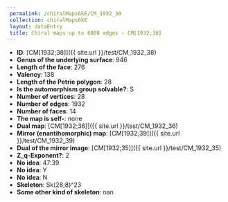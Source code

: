 ```yaml
--- 
 permalink: /chiralMaps6kE/CM_1932_38 
 collection: chiralMaps6kE
 layout: dataEntry
 title: Chiral maps up to 6000 edges - CM[1932;38]
---
```


- **ID**: [CM[1932;38]]({{ site.url }}/test/CM_1932_38)
- **Genus of the underlying surface**: 946
- **Length of the face**: 276
- **Valency**: 138
- **Length of the Petrie polygon**: 28
- **Is the automorphism group solvable?**: S
- **Number of vertices**: 28
- **Number of edges**: 1932
- **Number of faces**: 14
- **The map is self-**: none
- **Dual map**: [CM[1932;36]]({{ site.url }}/test/CM_1932_36)
- **Mirror (enantihomorphic) map**: [CM[1932;39]]({{ site.url }}/test/CM_1932_39)
- **Dual of the mirror image**: [CM[1932;35]]({{ site.url }}/test/CM_1932_35)
- **Z_q-Exponent?**: 2
- **No idea**:  47:39
- **No idea**: Y
- **No idea**: N
- **Skeleton**: Sk(28;8)^23
- **Some other kind of skeleton**: nan

